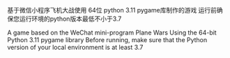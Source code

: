 基于微信小程序飞机大战使用 64位 python 3.11 pygame库制作的游戏
运行前确保您运行环境的python版本最低不小于3.7

A game based on the WeChat mini-program Plane Wars
Using the 64-bit Python 3.11 pygame library
Before running, make sure that the Python version of your local environment is at least 3.7
